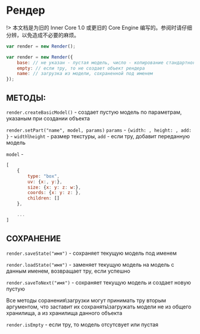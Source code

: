 # Рендер

!> 本文档是为旧的 Inner Core 1.0 或更旧的 Core Engine 编写的。参阅时请仔细分辨，以免造成不必要的麻烦。

```js
var render = new Render();

var render = new Render({
    base: // не указан - пустая модель, число - копирование стандартного типа, "raw" - humanoid
    empty: // если тру, то не создает объект рендера
    name: // загрузка из модели, сохраненной под именем 
});
```

## МЕТОДЫ:

`render.createBasicModel()` - создает пустую модель по параметрам, указаным при создании объекта

`render.setPart("name", model, params)`
`params` - `{width: , height: , add: }` - `width`\\`height` - размер текстуры, `add` - если тру, добавит переданную модель

`model` - 
```js
[
    {
        type: "box",
        uv: {x:, y:},
        size: {x: y: z: w:},
        coords: {x: y: z: },
        children: []
    },

    ...
]
```

## СОХРАНЕНИЕ

`render.saveState("имя")` - сохраняет текущую модель под именем

`render.loadState("имя")` - заменяет текущую модель на модель с данным именем, возвращает тру, если успешно

`render.saveToNext("имя")` - сохраняет текущую модель и создает новую пустую

Все методы соранения\загрузки могут принимать тру вторым аргументом, что заставит их сохранять\загружать модели не из общего хранилища, а из хранилища данного объекта

`render.isEmpty` - если тру, то модель отсутсвует или пустая
